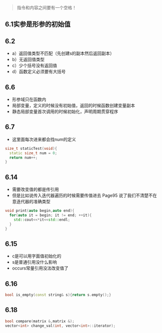 > 指令和内容之间要有一个空格！

## 6.1实参是形参的初始值


## 6.2  
- a）返回值类型不匹配（先创建s的副本然后返回副本）
- b）无返回值类型 
- c）少个括号没有返回值 
- d）函数定义必须要有大括号

## 6.6
- 形参域只在函数内
- 局部变量，定义的时候没有初始值，返回的时候函数创建变量副本
- 静态局部变量首次调用的时候初始化，声明周期贯穿程序

## 6.7
- 这里面每次进来都会找num的定义
 ```cpp
 size_t staticTest(void){
   static size_t num = 0;
   return num++;
 }
```

## 6.14
- 需要改变值的都是传引用
- 但是比如说传入迭代器遍历的时候需要传值进去 Page95 说了我们不清楚不在意迭代器的准确类型

```cpp
void print(auto begin,auto end){
  for(auto it = begin; it != end; ++it){
    std::cout<<*it<<std::endl;
  }
}
```

## 6.15
- c是可以用字面值初始化的
- s是普通引用没什么影响
- occurs常量引用没法改变值了

## 6.16
```cpp
bool is_empty(const string& s){return s.empty();}
```

## 6.18
```cpp
bool compare(matrix &,matrix &);
vector<int> change_val(int, vector<int>::iterator);
```

